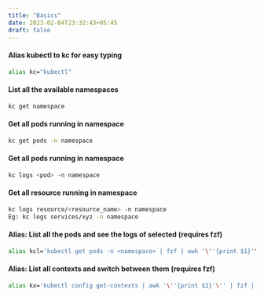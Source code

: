 ```yaml
---
title: "Basics"
date: 2023-02-04T23:32:43+05:45
draft: false 
---
```

#### Alias kubectl to kc for easy typing

```bash
alias kc="kubectl"
```
#### List all the available namespaces
```bash
kc get namespace
```

#### Get all pods running in namespace
```bash
kc get pods -n namespace
```

#### Get all pods running in namespace
```bash
kc logs <pod> -n namespace
```

#### Get all resource running in namespace
```bash
kc logs resource/<resource_name> -n namespace
Eg: kc logs services/xyz -n namespace
```

#### Alias: List all the pods and see the logs of selected (requires fzf)
```bash
alias kcl='kubectl get pods -n <namespace> | fzf | awk '\''{print $1}'\'' | xargs kubectl logs -n <namespace>'
```

#### Alias: List all contexts and switch between them (requires fzf)

```bash
alias kx='kubectl config get-contexts | awk '\''{print $2}'\'' | fzf | xargs kubectl config use-context'
```

